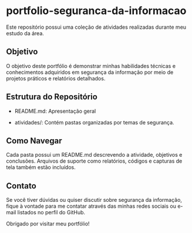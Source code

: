 # portfolio-seguranca-da-informacao

Este repositório possui uma coleção de atividades realizadas durante meu estudo da área.

## Objetivo

O objetivo deste portfólio é demonstrar minhas habilidades técnicas e conhecimentos adquiridos em segurança da informação por meio de projetos práticos e relatórios detalhados.

## Estrutura do Repositório

- README.md: Apresentação geral

- atividades/: Contém pastas organizadas por temas de segurança.

## Como Navegar

Cada pasta possui um README.md descrevendo a atividade, objetivos e conclusões. Arquivos de suporte como relatórios, códigos e capturas de tela também estão incluídos.

## Contato

Se você tiver dúvidas ou quiser discutir sobre segurança da informação, fique à vontade para me contatar através das minhas redes sociais ou e-mail listados no perfil do GitHub.

Obrigado por visitar meu portfólio!

